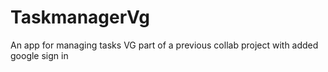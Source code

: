 # TaskmanagerVg
An app for managing tasks
VG part of a previous collab project with added google sign in
